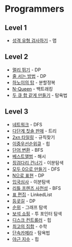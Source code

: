 # Programmers
## Level 1
- [성격 유형 검사하기](https://school.programmers.co.kr/learn/courses/30/lessons/118666) - 맵

## Level 2
- [멀리 뛰기](https://school.programmers.co.kr/learn/courses/30/lessons/12914) - DP
- [줄 서는 방법](https://school.programmers.co.kr/learn/courses/30/lessons/12936) - DP
- [하노이의 탑](https://school.programmers.co.kr/learn/courses/30/lessons/12946) - 분할정복
- [N-Queen](https://school.programmers.co.kr/learn/courses/30/lessons/12952) - 백트래킹
- [두 큐 합 같게 만들기](https://school.programmers.co.kr/learn/courses/30/lessons/118667) - 탐욕법

## Level 3
- [네트워크](https://programmers.co.kr/learn/courses/30/lessons/43162) - DFS
- [다단계 칫솔 판매](https://programmers.co.kr/learn/courses/30/lessons/77486) - 트리
- [2xn 타일링](https://programmers.co.kr/learn/courses/30/lessons/12900) - 규칙찾기
- [이중우선순위큐](https://programmers.co.kr/learn/courses/30/lessons/42628) - 힙
- [단어 변환](https://programmers.co.kr/learn/courses/30/lessons/43163) - BFS
- [베스트앨범](https://programmers.co.kr/learn/courses/30/lessons/42579) - 해시
- [징검다리 건너기](https://programmers.co.kr/learn/courses/30/lessons/64062) - 이분탐색
- [모두 0으로 만들기](https://programmers.co.kr/learn/courses/30/lessons/76503) - DFS
- [N으로 표현](https://programmers.co.kr/learn/courses/30/lessons/42895) - DP
- [입국심사](https://programmers.co.kr/learn/courses/30/lessons/43238) - 이분탐색
- [리틀 프렌즈 사천성](https://programmers.co.kr/learn/courses/30/lessons/1836) - BFS
- [표 편집](https://programmers.co.kr/learn/courses/30/lessons/81303) - LinkedList
- [등굣길](https://programmers.co.kr/learn/courses/30/lessons/42898) - DP
- [순위](https://school.programmers.co.kr/learn/courses/30/lessons/49191) - 그래프 탐색
- [보석 쇼핑](https://school.programmers.co.kr/learn/courses/30/lessons/67258) - 투 포인터 탐색
- [디스크 컨트롤러](https://school.programmers.co.kr/learn/courses/30/lessons/42627) - 힙
- [최고의 집합](https://school.programmers.co.kr/learn/courses/30/lessons/12938) - 수학
- [단속카메라](https://school.programmers.co.kr/learn/courses/30/lessons/42884) - 탐욕법
- [야근 지수](https://school.programmers.co.kr/learn/courses/30/lessons/12927) - 힙